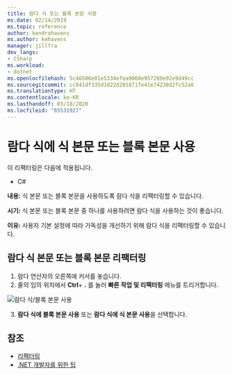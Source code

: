 ```yaml
---
title: 람다 식 또는 블록 본문 사용
ms.date: 02/14/2019
ms.topic: reference
author: kendrahavens
ms.author: kehavens
manager: jillfra
dev_langs:
- CSharp
ms.workload:
- dotnet
ms.openlocfilehash: 5c46506e81e5334efea9060e957269e92e9d49cc
ms.sourcegitcommit: cc841df335d1d22d281871fe41e74238d2fc52a6
ms.translationtype: HT
ms.contentlocale: ko-KR
ms.lasthandoff: 03/18/2020
ms.locfileid: "65531927"
---
```

# <a name="use-expression-body-or-block-body-for-lambda-expressions"></a>람다 식에 식 본문 또는 블록 본문 사용

이 리팩터링은 다음에 적용됩니다.

- C#

**내용:** 식 본문 또는 블록 본문을 사용하도록 람다 식을 리팩터링할 수 있습니다.

**시기:** 식 본문 또는 블록 본문 중 하나를 사용하려면 람다 식을 사용하는 것이 좋습니다.

**이유:** 사용자 기본 설정에 따라 가독성을 개선하기 위해 람다 식을 리팩터링할 수 있습니다.

## <a name="lambda-expression-body-or-block-body-refactoring"></a>람다 식 본문 또는 블록 본문 리팩터링

1. 람다 연산자의 오른쪽에 커서를 놓습니다.
2. 줄의 임의 위치에서 **Ctrl**+ **.** 를 눌러 **빠른 작업 및 리팩터링** 메뉴를 트리거합니다.

  ![람다 식/블록 본문 사용](media/block-body-lambda.png)

3. **람다 식에 블록 본문 사용** 또는 **람다 식에 식 본문 사용**을 선택합니다.

## <a name="see-also"></a>참조

- [리팩터링](../refactoring-in-visual-studio.md)
- [.NET 개발자를 위한 팁](../csharp-developer-productivity.md)